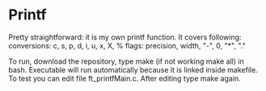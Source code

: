 # Printf

Pretty straightforward: it is my own printf function. It covers following:
  conversions: c, s, p, d, i, u, x, X, %
  flags: precision, width, "-", 0, "*", "."
  
To run, download the repository, type make (if not working make all) in bash. Executable will run automatically because it is linked inside makefile. To test you can edit file ft_printfMain.c. After editing type make again.
